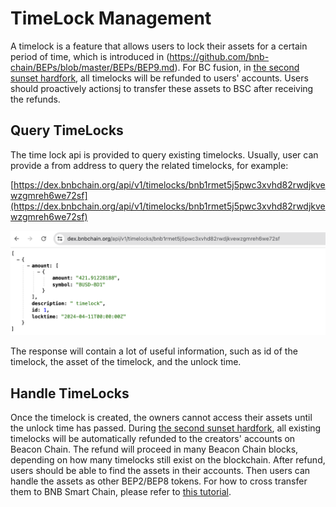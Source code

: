 # TimeLock Management

A timelock is a feature that allows users to lock their assets for a certain period of time, which is introduced
in (https://github.com/bnb-chain/BEPs/blob/master/BEPs/BEP9.md).
For BC fusion, in [the second sunset
hardfork](https://github.com/bnb-chain/bEPs/pull/333), all timelocks will be refunded to users' accounts.
Users should proactively actionsj to transfer these assets to BSC after receiving the refunds.

## Query TimeLocks

The time lock api is provided to query existing timelocks. Usually, user can provide a
from address to query the related timelocks, for example:

[https://dex.bnbchain.org/api/v1/timelocks/bnb1rmet5j5pwc3xvhd82rwdjkvewzgmreh6we72sf](https://dex.bnbchain.org/api/v1/timelocks/bnb1rmet5j5pwc3xvhd82rwdjkvewzgmreh6we72sf)

![img](../../assets/bcfusion/user-timelock1.png)

The response will contain a lot of useful information, such as id of the
timelock, the asset of the timelock, and the unlock time.

## Handle TimeLocks

Once the timelock is created, the owners cannot access their assets until the unlock time has passed.
During [the second sunset hardfork](https://github.com/bnb-chain/bEPs/pull/333), all
existing timelocks will be automatically refunded to the creators'
accounts on Beacon Chain. The refund will proceed in many Beacon Chain
blocks, depending on how many timelocks still exist on the
blockchain. After refund, users should be able to find the assets in
their accounts. Then users can handle the assets as other BEP2/BEP8
tokens. For how to cross transfer them to BNB Smart Chain, please
refer to [this tutorial](./assets.md).

